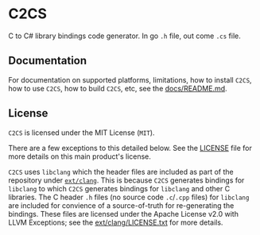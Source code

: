 # C2CS

C to C# library bindings code generator. In go `.h` file, out come `.cs` file.

## Documentation

For documentation on supported platforms, limitations, how to install `C2CS`, how to use `C2CS`, how to build `C2CS`, etc, see the [docs/README.md](docs/README.md).

## License

`C2CS` is licensed under the MIT License (`MIT`).

There are a few exceptions to this detailed below. See the [LICENSE](LICENSE) file for more details on this main
product's license.

`C2CS` uses `libclang` which the header files are included as part of the repository under [`ext/clang`](./ext/clang).
This is because `C2CS` generates bindings for `libclang` to which `C2CS` generates bindings for `libclang` and other C
libraries. The C header `.h` files (no source code `.c`/`.cpp` files) for `libclang` are included for convience of a
source-of-truth for re-generating the bindings. These files are licensed under the Apache License v2.0 with LLVM
Exceptions; see the [ext/clang/LICENSE.txt](./ext/clang/LICENSE.txt) for more details.

